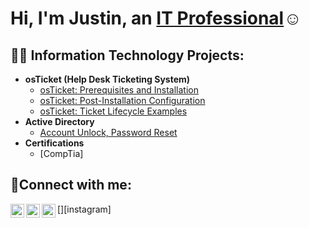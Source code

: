 <h1>Hi, I'm Justin, an <a href="https://www.linkedin.com/in/justin-cruz-72b801356/">IT Professional</a>☺</h1>

<h2>👨‍💻 Information Technology Projects:</h2>

- <b>osTicket (Help Desk Ticketing System)</b>
  - [osTicket: Prerequisites and Installation](https://github.com/Cruzzy007/osTicket-prereqs.git)
  - [osTicket: Post-Installation Configuration](https://github.com/Cruzzy007/post-install-config.git)
  - [osTicket: Ticket Lifecycle Examples](https://github.com/Cruzzy007/Ticket-lifecycle.git)
- <b>Active Directory</b>
  - [Account Unlock, Password Reset](https://github.com/Cruzzy007/azure-network-protocol.git)
- <b>Certifications</b>
  - [CompTia]

<h2>🤳Connect with me:</h2>

[<img align="left" alt="Josh | Twitter" width="22px" src="https://cdn.jsdelivr.net/npm/simple-icons@v3/icons/twitter.svg" />][twitter]
[<img align="left" alt="Josh | LinkedIn" width="22px" src="https://cdn.jsdelivr.net/npm/simple-icons@v3/icons/linkedin.svg" />][linkedin]
[<img align="left" alt="Josh | Instagram" width="22px" src="https://cdn.jsdelivr.net/npm/simple-icons@v3/icons/instagram.svg" />][instagram]

[twitter]:
[instagram]: 
[linkedin]: www.linkedin.com/in/justin-cruz-72b801356


